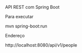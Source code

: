 API REST com Spring Boot

Para executar

mvn spring-boot:run

Endereço

http://localhost:8080/api/v1/people